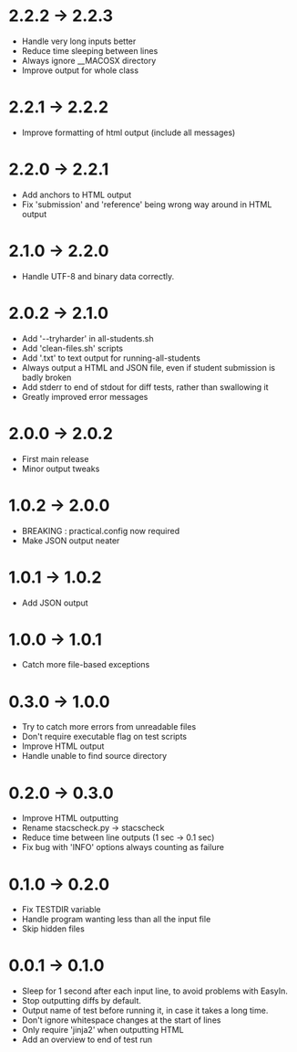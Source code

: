 2.2.2 -> 2.2.3
==============

* Handle very long inputs better
* Reduce time sleeping between lines
* Always ignore __MACOSX directory
* Improve output for whole class

2.2.1 -> 2.2.2
==============

* Improve formatting of html output (include all messages)

2.2.0 -> 2.2.1
==============

* Add anchors to HTML output
* Fix 'submission' and 'reference' being wrong way around in HTML output

2.1.0 -> 2.2.0
==============

* Handle UTF-8 and binary data correctly.

2.0.2 -> 2.1.0
==============

* Add '--tryharder' in all-students.sh
* Add 'clean-files.sh' scripts
* Add '.txt' to text output for running-all-students
* Always output a HTML and JSON file, even if student submission is badly broken
* Add stderr to end of stdout for diff tests, rather than swallowing it
* Greatly improved error messages

2.0.0 -> 2.0.2
==============

* First main release
* Minor output tweaks

1.0.2 -> 2.0.0
==============
* BREAKING : practical.config now required
* Make JSON output neater

1.0.1 -> 1.0.2
==============
* Add JSON output

1.0.0 -> 1.0.1
==============

* Catch more file-based exceptions

0.3.0 -> 1.0.0
==============

* Try to catch more errors from unreadable files
* Don't require executable flag on test scripts
* Improve HTML output
* Handle unable to find source directory


0.2.0 -> 0.3.0
==============

* Improve HTML outputting
* Rename stacscheck.py -> stacscheck
* Reduce time between line outputs (1 sec -> 0.1 sec)
* Fix bug with 'INFO' options always counting as failure


0.1.0 -> 0.2.0
==============

* Fix TESTDIR variable
* Handle program wanting less than all the input file
* Skip hidden files


0.0.1 -> 0.1.0
==============

* Sleep for 1 second after each input line, to avoid problems with EasyIn.
* Stop outputting diffs by default.
* Output name of test before running it, in case it takes a long time.
* Don't ignore whitespace changes at the start of lines
* Only require 'jinja2' when outputting HTML
* Add an overview to end of test run
